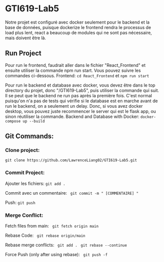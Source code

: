 # GTI619-Lab5

Notre projet est configuré avec docker seulement pour le backend et la base de données, puisque dockerize le frontend rendra le processus de load plus lent, react a beaucoup de modules qui ne sont pas nécessaire, mais doivent être là.

## Run Project
Pour run le frontend, faudrait aller dans le fichier "React_Frontend" et ensuite utiliser la commande npm run start. Vous pouvez suivre les commandes ci-dessous.
Frontend: ```cd React_Frontend``` et  ```npm run start```

Pour run le backend et database avec docker, vous devez être dans le top directory du projet, donc "/GTI619-Lab5", puis utiliser la commande qui suit. Il se peut que le backend ne run pas après la première fois. C'est normal puisqu'on n'a pas de tests qui vérifie si le database est en marche avant de run le backend, on a seulement un delay. Donc, si vous avez docker desktop, vous pouvez juste recommencer le server qui est le flask app, ou sinon réutiliser la commande.
Backend and Database with Docker: ```docker-compose up --build```

## Git Commands:

### Clone project: 
```git clone https://github.com/LawrenceLiang02/GTI619-Lab5.git ```

 ### Commit Project:
 Ajouter les fichiers: 
 ```git add .```

 Commit avec un commentaire:
 ``` git commit -m " [COMMENTAIRE] "```

 Push: 
 ``` git push ```


### Merge Conflict:

Fetch files from main:
``` git fetch origin main```

Rebase Code:
``` git rebase origin/main```

Rebase merge conflicts:
``` git add .```
``` git rebase --continue```

Force Push (only after using rebase):
``` git push -f```

